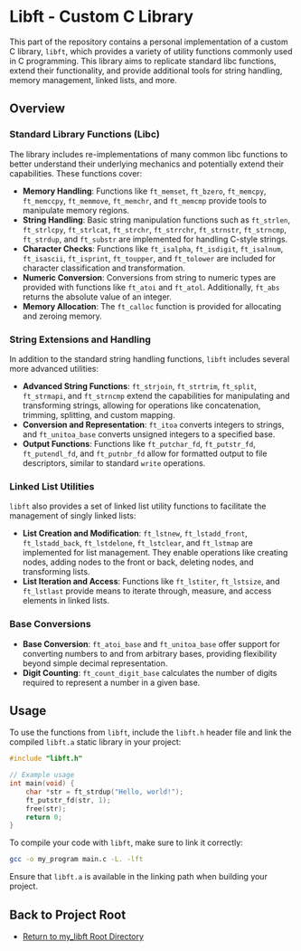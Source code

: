 # Libft - Custom C Library

This part of the repository contains a personal implementation of a custom C library, `libft`, which provides a variety of utility functions commonly used in C programming. This library aims to replicate standard libc functions, extend their functionality, and provide additional tools for string handling, memory management, linked lists, and more.

## Overview

### Standard Library Functions (Libc)

The library includes re-implementations of many common libc functions to better understand their underlying mechanics and potentially extend their capabilities. These functions cover:

- **Memory Handling**: Functions like `ft_memset`, `ft_bzero`, `ft_memcpy`, `ft_memccpy`, `ft_memmove`, `ft_memchr`, and `ft_memcmp` provide tools to manipulate memory regions.
- **String Handling**: Basic string manipulation functions such as `ft_strlen`, `ft_strlcpy`, `ft_strlcat`, `ft_strchr`, `ft_strrchr`, `ft_strnstr`, `ft_strncmp`, `ft_strdup`, and `ft_substr` are implemented for handling C-style strings.
- **Character Checks**: Functions like `ft_isalpha`, `ft_isdigit`, `ft_isalnum`, `ft_isascii`, `ft_isprint`, `ft_toupper`, and `ft_tolower` are included for character classification and transformation.
- **Numeric Conversion**: Conversions from string to numeric types are provided with functions like `ft_atoi` and `ft_atol`. Additionally, `ft_abs` returns the absolute value of an integer.
- **Memory Allocation**: The `ft_calloc` function is provided for allocating and zeroing memory.

### String Extensions and Handling

In addition to the standard string handling functions, `libft` includes several more advanced utilities:

- **Advanced String Functions**: `ft_strjoin`, `ft_strtrim`, `ft_split`, `ft_strmapi`, and `ft_strncmp` extend the capabilities for manipulating and transforming strings, allowing for operations like concatenation, trimming, splitting, and custom mapping.
- **Conversion and Representation**: `ft_itoa` converts integers to strings, and `ft_unitoa_base` converts unsigned integers to a specified base.
- **Output Functions**: Functions like `ft_putchar_fd`, `ft_putstr_fd`, `ft_putendl_fd`, and `ft_putnbr_fd` allow for formatted output to file descriptors, similar to standard `write` operations.

### Linked List Utilities

`libft` also provides a set of linked list utility functions to facilitate the management of singly linked lists:

- **List Creation and Modification**: `ft_lstnew`, `ft_lstadd_front`, `ft_lstadd_back`, `ft_lstdelone`, `ft_lstclear`, and `ft_lstmap` are implemented for list management. They enable operations like creating nodes, adding nodes to the front or back, deleting nodes, and transforming lists.
- **List Iteration and Access**: Functions like `ft_lstiter`, `ft_lstsize`, and `ft_lstlast` provide means to iterate through, measure, and access elements in linked lists.

### Base Conversions

- **Base Conversion**: `ft_atoi_base` and `ft_unitoa_base` offer support for converting numbers to and from arbitrary bases, providing flexibility beyond simple decimal representation.
- **Digit Counting**: `ft_count_digit_base` calculates the number of digits required to represent a number in a given base.

## Usage

To use the functions from `libft`, include the `libft.h` header file and link the compiled `libft.a` static library in your project:

```c
#include "libft.h"

// Example usage
int main(void) {
    char *str = ft_strdup("Hello, world!");
    ft_putstr_fd(str, 1);
    free(str);
    return 0;
}
```

To compile your code with `libft`, make sure to link it correctly:

```sh
gcc -o my_program main.c -L. -lft
```

Ensure that `libft.a` is available in the linking path when building your project.

## Back to Project Root

- [Return to my_libft Root Directory](../README.md)